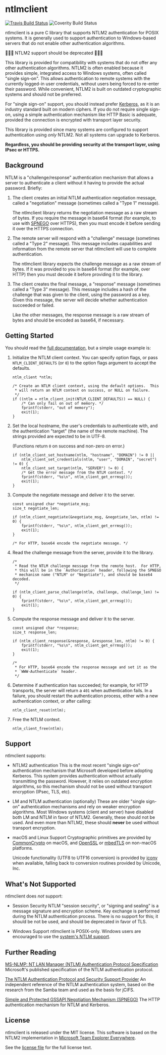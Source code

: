 ntlmclient
==========
[![Travis Build Status](https://secure.travis-ci.org/ethomson/ntlmclient.svg?branch=master)](http://travis-ci.org/ethomson/ntlmclient) ![Coverity Build Status](https://scan.coverity.com/projects/15510/badge.svg?flat=1)

ntlmclient is a pure C library that supports NTLM2 authentication for
POSIX systems.  It is generally used to support authentication to
Windows-based servers that do not enable other authentication
algorithms.

🚨🚨🚨 NTLM2 support should be deprecated 🚨🚨🚨

This library is provided for compatibility with systems that do not offer
any other authentication algorithms.  NTLM2 is often enabled because it
provides simple, integrated access to Windows systems, often called "single
sign-on".  This allows authentication to remote systems with the currently
logged-in user credentials, without users being forced to re-enter their
password.  While convenient, NTLM2 is built on outdated cryptographic
systems and should not be preferred.

For "single sign-on" support, you should instead prefer
[Kerberos](https://en.wikipedia.org/wiki/Kerberos_(protocol)), as it
is an industry standard built on modern ciphers.  If you do not require
single sign-on, using a simple authentication mechanism like HTTP Basic
is adequate, provided the connection is encrypted with transport layer
security.

This library is provided since many systems are configured to support
authentication using _only_ NTLM2.  Not all systems can upgrade to
Kerberos.

**Regardless, you should be providing security at the transport layer,
using IPsec or HTTPS.**

Background
----------
NTLM is a "challenge/response" authentication mechanism that allows a
server to authenticate a client without it having to provide the actual
password.  Briefly:

1. The client creates an initial NTLM authentication negotiation message,
   called a "negotiation" message (sometimes called a "Type 1" message).

   The ntlmclient library returns the negotiation message as a raw stream
   of bytes.  If you require the message in base64 format (for example,
   to use with [SPNEGO](https://en.wikipedia.org/wiki/SPNEGO) over HTTPS),
   then you must encode it before sending it over the HTTPS connection.

2. The remote server will respond with a "challenge" message (sometimes
   called a "Type 2" message).  This message includes capabilities and
   information from the remote server that ntlmclient will use to
   complete authentication.

   The ntlmclient library expects the challenge message as a raw stream
   of bytes.  If it was provided to you in base64 format (for example,
   over HTTP) then you must decode it before providing it to the library.

3. The client creates the final message, a "response" message (sometimes
   called a "Type 3" message).  This message includes a hash of the
   challenge that was given to the client, using the password as a key.
   Given this message, the server will decide whether authentication
   succeeded or failed.

   Like the other messages, the response message is a raw stream of bytes
   and should be encoded as base64, if necessary.

Getting Started
---------------
You should read the [full
documentation](https://ethomson.github.io/ntlmclient/#HEAD), but a simple
usage example is:

1. Initialize the NTLM client context.  You can specify option flags, or
   pass `NTLM_CLIENT_DEFAULTS` (or `0`) to the option flags argument to
   accept the defaults.


   ```
   ntlm_client *ntlm;

   /* Create an NTLM client context, using the default options.  This
    * will return an NTLM context on success, or NULL on failure.
    */
   if ((ntlm = ntlm_client_init(NTLM_CLIENT_DEFAULTS)) == NULL) {
       /* Can only fail on out of memory. */
       fprintf(stderr, "out of memory");
       exit(1);
   }
   ```

2. Set the local hostname, the user's credentials to authenticate with,
   and the authentication "target" (the name of the remote machine).
   The strings provided are expected to be in UTF-8.

   (Functions return `0` on success and non-zero on error.)

   ```
   if (ntlm_client_set_hostname(ntlm, "hostname", "DOMAIN") != 0 ||
       ntlm_client_set_credentials(ntlm, "user", "DOMAIN", "secret") != 0) {
       ntlm_client_set_target(ntlm, "SERVER") != 0) {
       /* Get the error message from the NTLM context. */
       fprintf(stderr, "%s\n", ntlm_client_get_errmsg());
       exit(1);
   }
   ```

3. Compute the negotiate message and deliver it to the server.

   ```
   const unsigned char *negotiate_msg;
   size_t negotiate_len;

   if (ntlm_client_negotiate(&negotiate_msg, &negotiate_len, ntlm) != 0) {
       fprintf(stderr, "%s\n", ntlm_client_get_errmsg());
       exit(1);
   }

   /* For HTTP, base64 encode the negotiate message. */
   ```

4. Read the challenge message from the server, provide it to the library.

   ```
   /*
    * Read the NTLM challenge message from the remote host.  For HTTP,
    * this will be in the `Authorization` header, following the SPNEGO
    * mechanism name ("NTLM" or "Negotiate"), and should be base64 decoded.
    */

   if (ntlm_client_parse_challenge(ntlm, challenge, challenge_len) != 0) {
       fprintf(stderr, "%s\n", ntlm_client_get_errmsg());
       exit(1);
   }
   ```

5. Compute the response message and deliver it to the server.

   ```
   const unsigned char *response;
   size_t response_len;

   if (ntlm_client_response(&response, &response_len, ntlm) != 0) {
       fprintf(stderr, "%s\n", ntlm_client_get_errmsg());
       exit(1);
   }

   /*
    * For HTTP, base64 encode the response message and set it as the
    * `WWW-Authenticate` header.
    */
   ```

6. Determine if authentication has succeeded; for example, for HTTP
   transports, the server will return a `401` when authentication fails.
   In a failure, you should restart the authentication process, either
   with a new authentication context, or after calling:

   ```
   ntlm_client_reset(ntlm);
   ```

7. Free the NTLM context.

   ```
   ntlm_client_free(ntlm);
   ```

Support
-------
ntlmclient supports:

* NTLM2 authentication
  This is the most recent "single sign-on" authentication mechanism
  that Microsoft developed before adopting Kerberos.  This system provides
  authentication without actually transmitting the password.  However, it
  relies on outdated encryption algorithms, so this mechanism should not
  be used without transport encryption (IPsec, TLS, etc).

* LM and NTLM authentication (optionally)
  These are older "single sign-on" authentication mechanisms and rely
  on weaker encryption algorithms.  Most Windows systems (client and
  server) have disabled both LM and NTLM in favor of NTLM2.  Generally,
  these should not be used.  And even more than NTLM2, these should
  **never** be used without transport encryption.

* macOS and Linux Support
  Cryptographic primitives are provided by
  [CommonCrypto](https://developer.apple.com/security/) on macOS, and
  [OpenSSL](https://www.openssl.org) or [mbedTLS](https://tls.mbed.org/)
  on non-macOS platforms.

  Unicode functionality (UTF8 to UTF16 conversion) is provided by
  [iconv](https://en.wikipedia.org/wiki/Iconv) when available, falling
  back to conversion routines provided by Unicode, Inc.

What's Not Supported
--------------------
ntlmclient does _not_ support:

* Session Security
  NTLM "session security", or "signing and sealing" is a message signature
  and encryption scheme.  Key exchange is performed during the NTLM
  authentication process.  There is no support for this; it should be
  not be used, and should be deprecated in favor of TLS.

* Windows Support
  ntlmclient is POSIX-only.  Windows users are encouraged to use the
  [system's NTLM support](https://msdn.microsoft.com/en-us/library/windows/desktop/aa375506(v=vs.85).aspx).

Further Reading
---------------
[MS-NLMP: NT LAN Manager (NTLM) Authentication Protocol
Specification](https://msdn.microsoft.com/en-us/library/cc207842.aspx)
Microsoft's published specification of the NTLM authentication
protocol.

[The NTLM Authentication Protocol and Security Support
Provider](http://davenport.sourceforge.net/ntlm.html)
An independent reference of the NTLM authentication system, based on the
research from the Samba team and used as the basis for jCIFS.

[Simple and Protected GSSAPI Negotiation Mechanism
(SPNEGO)](https://en.wikipedia.org/wiki/SPNEGO)
The HTTP authentication mechanism for NTLM and Kerberos.

License
---------
ntlmclient is released under the MIT license.  This software is based on
the NTLM2 implementation in [Microsoft Team Explorer
Everywhere](https://github.com/microsoft/team-explorer-everywhere).

See the [license file](LICENSE.txt) for the full license text.
